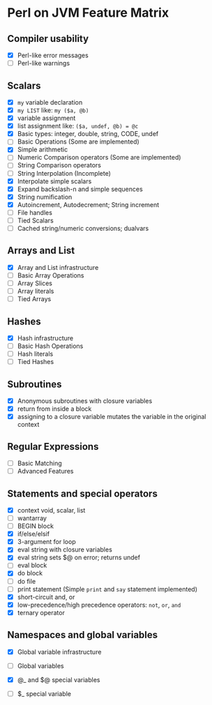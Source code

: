 # Perl on JVM Feature Matrix

## Compiler usability
- [x] Perl-like error messages
- [ ] Perl-like warnings

## Scalars
- [x] `my` variable declaration
- [x] `my LIST` like: `my ($a, @b)`
- [x] variable assignment
- [x] list assignment like: `($a, undef, @b) = @c`
- [x] Basic types: integer, double, string, CODE, undef
- [ ] Basic Operations (Some are implemented)
- [x] Simple arithmetic
- [ ] Numeric Comparison operators (Some are implemented)
- [ ] String Comparison operators
- [ ] String Interpolation (Incomplete)
- [x] Interpolate simple scalars
- [x] Expand backslash-n and simple sequences
- [x] String numification
- [x] Autoincrement, Autodecrement; String increment
- [ ] File handles
- [ ] Tied Scalars
- [ ] Cached string/numeric conversions; dualvars

## Arrays and List
- [x] Array and List infrastructure
- [ ] Basic Array Operations
- [ ] Array Slices
- [ ] Array literals
- [ ] Tied Arrays

## Hashes
- [x] Hash infrastructure
- [ ] Basic Hash Operations
- [ ] Hash literals
- [ ] Tied Hashes

## Subroutines
- [x] Anonymous subroutines with closure variables
- [x] return from inside a block
- [x] assigning to a closure variable mutates the variable in the original context

## Regular Expressions
- [ ] Basic Matching
- [ ] Advanced Features

## Statements and special operators
- [x] context void, scalar, list
- [ ] wantarray
- [ ] BEGIN block
- [x] if/else/elsif
- [x] 3-argument for loop
- [x] eval string with closure variables
- [x] eval string sets $@ on error; returns undef
- [ ] eval block
- [x] do block
- [ ] do file
- [ ] print statement (Simple `print` and `say` statement implemented)
- [x] short-circuit and, or
- [x] low-precedence/high precedence operators: `not`, `or`, `and`
- [x] ternary operator

## Namespaces and global variables
- [x] Global variable infrastructure
- [ ] Global variables
- [x] @_ and $@ special variables
- [ ] $_ special variable

